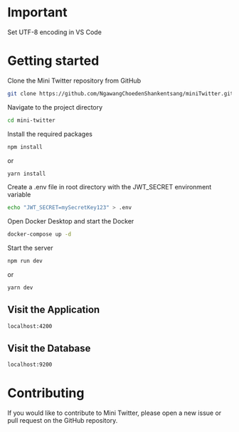 # Important
Set UTF-8 encoding in VS Code
# Getting started
Clone the Mini Twitter repository from GitHub
```bash
git clone https://github.com/NgawangChoedenShankentsang/miniTwitter.git
```

Navigate to the project directory
```bash
cd mini-twitter
```

Install the required packages
```bash
npm install
```
or 
```bash
yarn install
```

Create a .env file in root directory with the JWT_SECRET environment variable
```bash
echo "JWT_SECRET=mySecretKey123" > .env
```
Open Docker Desktop and start the Docker
```bash
docker-compose up -d
```
Start the server
```bash
npm run dev
```
or 
```bash
yarn dev
```
## Visit the Application
```bash
localhost:4200
```
## Visit the Database
```bash
localhost:9200
```
# Contributing
If you would like to contribute to Mini Twitter, please open a new issue or pull request on the GitHub repository.
